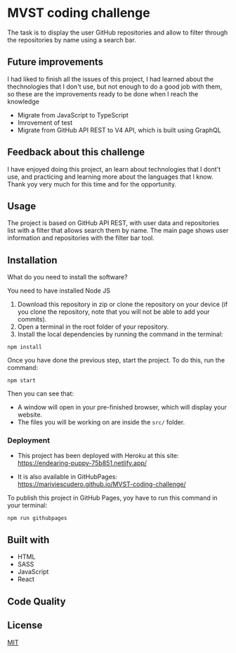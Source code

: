 # MVST coding challenge

The task is to display the user GitHub repositories and allow to filter through the repositories by name using a search bar. 
## Future improvements

I had liked to finish all the issues of this project, I had learned about the thechnologies that I don't use, but not enough to do a good job with them, so these are the improvements ready to be done when I reach the knowledge

- Migrate from JavaScript to TypeScript
- Imrovement of test
- Migrate from  GitHub API REST to V4 API, which is built using GraphQL
## Feedback about this challenge

I have enjoyed doing this project, an learn about technologies that I dont't use, and practicing and learning more about the languages that I know. Thank yoy very much for this time and for the opportunity.
## Usage

The project is based on GitHub API REST, with user data and repositories list with a filter that allows search them by name.
The main page shows user information and repositories with the filter bar tool.
## Installation

What do you need to install the software?

You need to have installed Node JS

1. Download this repository in zip or clone the repository on your device (if you clone the repository, note that you will not be able to add your commits).
2. Open a terminal in the root folder of your repository.
3. Install the local dependencies by running the command in the terminal:

```
npm install
```
Once you have done the previous step, start the project. To do this, run the command:

```
npm start
```

Then you can see that:

- A window will open in your pre-finished browser, which will display your website.
- The files you will be working on are inside the `src/` folder.
### Deployment

- This project has been deployed with Heroku at this site:
https://endearing-puppy-75b851.netlify.app/

- It is also available in GitHubPages:
https://mariviescudero.github.io/MVST-coding-challenge/

To publish this project in GitHub Pages, yoy have to run this command in your terminal:
```
npm run githubpages
```
## Built with

- HTML
- SASS
- JavaScript
- React
## Code Quality





## License 

[MIT](https://opensource.org/licenses/MIT)
